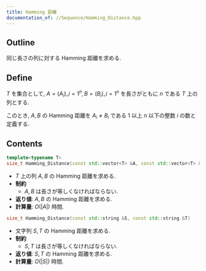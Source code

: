 ```yaml
---
title: Hamming 距離
documentation_of: //Sequence/Hamming_Distance.hpp
---
```


## Outline

同じ長さの列に対する Hamming 距離を求める.

## Define

$T$ を集合として, $A = (A_i)\_{i=1}^n, B = (B_i)\_{i=1}^n$ を長さがともに $n$ である $T$ 上の列とする.

このとき, $A, B$ の Hamming 距離を $A_i \neq B_i$ である $1$ 以上 $n$ 以下の整数 $i$ の数と定義する.

## Contents

```cpp
template<typename T>
size_t Hamming_Distance(const std::vector<T> &A, const std::vector<T> &B)
```

* $T$ 上の列 $A, B$ の Hamming 距離を求める.
* **制約**
  * $A, B$ は長さが等しくなければならない.
* **返り値**: $A, B$ の Hamming 距離を求める.
* **計算量**: $O(\lvert A \rvert)$ 時間.

```cpp
size_t Hamming_Distance(const std::string &S, const std::string &T)
```


* 文字列 $S, T$ の Hamming 距離を求める.
* **制約**
  * $S, T$ は長さが等しくなければならない.
* **返り値**: $S, T$ の Hamming 距離を求める.
* **計算量**: $O(\lvert S \rvert)$ 時間.